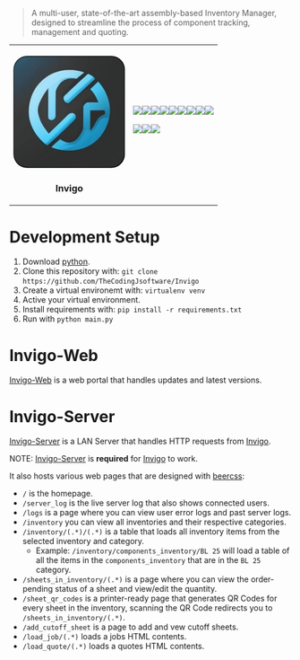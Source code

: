 > A multi-user, state-of-the-art assembly-based Inventory Manager, designed to streamline the process of component tracking, management and quoting.

<table>
<tbody>
<td style="width: 200px;">
<br>
<img style="border-radius: 25px; width: 200px; height: auto;" src="icons/icon.png" /><h3 style="text-align: center">Invigo</h3></p>
</td>
<td>
<img src="https://img.shields.io/github/created-at/TheCodingJsoftware/Inventory-Manager?style=for-the-badge&"/><img src="https://img.shields.io/github/license/TheCodingJsoftware/Inventory-Manager?&style=for-the-badge"/><img src="https://img.shields.io/static/v1?label=Platform&message=Windows&&style=for-the-badge"/><img src="https://img.shields.io/github/repo-size/TheCodingJsoftware/Inventory-Manager?label=Size&style=for-the-badge"/><img src="https://img.shields.io/github/commit-activity/m/TheCodingJsoftware/Inventory-Manager?style=for-the-badge"/><img src="https://img.shields.io/github/last-commit/TheCodingJsoftware/Invigo?style=for-the-badge
"/><img src="https://img.shields.io/github/languages/count/TheCodingJsoftware/Inventory-Manager?style=for-the-badge"><img src="https://img.shields.io/github/languages/top/TheCodingJsoftware/Inventory-Manager?style=for-the-badge"><img src="https://img.shields.io/badge/python-3.12-blue?style=for-the-badge">

<img src="https://ForTheBadge.com/images/badges/made-with-python.svg"><img src="https://forthebadge.com/images/badges/powered-by-qt.svg"><img src="https://ForTheBadge.com/images/badges/built-with-love.svg">
</td>
</tbody>
</table>

# Development Setup

1. Download [python](https://www.python.org/downloads/).
2. Clone this repository with: `git clone https://github.com/TheCodingJsoftware/Invigo`
3. Create a virtual environemt with: `virtualenv venv`
4. Active your virtual environment.
5. Install requirements with: `pip install -r requirements.txt`
6. Run with `python main.py`

# Invigo-Web

[Invigo-Web](https://github.com/TheCodingJsoftware/Invigo-Web) is a web portal that handles updates and latest versions.

# Invigo-Server

[Invigo-Server](https://github.com/TheCodingJsoftware/Invigo-Server) is a LAN Server that handles HTTP requests from [Invigo](https://github.com/TheCodingJsoftware/Invigo).

NOTE: [Invigo-Server](https://github.com/TheCodingJsoftware/Invigo-Server) is **required** for [Invigo](https://github.com/TheCodingJsoftware/Invigo) to work.

It also hosts various web pages that are designed with [beercss](https://beercss.com):

 - `/` is the homepage.
 - `/server_log` is the live server log that also shows connected users.
 - `/logs` is a page where you can view user error logs and past server logs.
 - `/inventory` you can view all inventories and their respective categories.
 - `/inventory/(.*)/(.*)` is a table that loads all inventory items from the selected inventory and category.
   - Example: `/inventory/components_inventory/BL 25` will load a table of all the items in the `components_inventory` that are in the `BL 25` category.
 - `/sheets_in_inventory/(.*)` is a page where you can view the order-pending status of a sheet and view/edit the quantity.
 - `/sheet_qr_codes` is a printer-ready page that generates QR Codes for every sheet in the inventory, scanning the QR Code redirects you to `/sheets_in_inventory/(.*)`.
 - `/add_cutoff_sheet` is a page to add and vew cutoff sheets.
 - `/load_job/(.*)` loads a jobs HTML contents.
 - `/load_quote/(.*)` loads a quotes HTML contents.